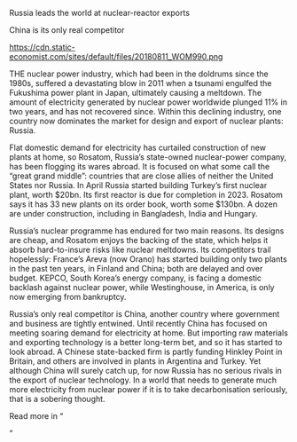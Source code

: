 Russia leads the world at nuclear-reactor exports

China is its only real competitor

https://cdn.static-economist.com/sites/default/files/20180811_WOM990.png

THE nuclear power industry, which had been in the doldrums since the 1980s, suffered a devastating blow in 2011 when a tsunami engulfed the Fukushima power plant in Japan, ultimately causing a meltdown. The amount of electricity generated by nuclear power worldwide plunged 11% in two years, and has not recovered since. Within this declining industry, one country now dominates the market for design and export of nuclear plants: Russia.

Flat domestic demand for electricity has curtailed construction of new plants at home, so Rosatom, Russia’s state-owned nuclear-power company, has been flogging its wares abroad. It is focused on what some call the “great grand middle”: countries that are close allies of neither the United States nor Russia. In April Russia started building Turkey’s first nuclear plant, worth $20bn. Its first reactor is due for completion in 2023. Rosatom says it has 33 new plants on its order book, worth some $130bn. A dozen are under construction, including in Bangladesh, India and Hungary.

Russia’s nuclear programme has endured for two main reasons. Its designs are cheap, and Rosatom enjoys the backing of the state, which helps it absorb hard-to-insure risks like nuclear meltdowns. Its competitors trail hopelessly: France’s Areva (now Orano) has started building only two plants in the past ten years, in Finland and China; both are delayed and over budget. KEPCO, South Korea’s energy company, is facing a domestic backlash against nuclear power, while Westinghouse, in America, is only now emerging from bankruptcy.

Russia’s only real competitor is China, another country where government and business are tightly entwined. Until recently China has focused on meeting soaring demand for electricity at home. But importing raw materials and exporting technology is a better long-term bet, and so it has started to look abroad. A Chinese state-backed firm is partly funding Hinkley Point in Britain, and others are involved in plants in Argentina and Turkey. Yet although China will surely catch up, for now Russia has no serious rivals in the export of nuclear technology. In a world that needs to generate much more electricity from nuclear power if it is to take decarbonisation seriously, that is a sobering thought.

 Read more in “

” 